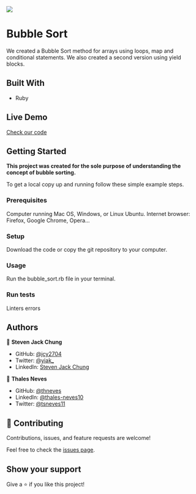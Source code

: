 ![](https://img.shields.io/badge/Microverse-blueviolet)

# Bubble Sort

We created a Bubble Sort method for arrays using loops, map and conditional statements. We also created a second version using yield blocks.


## Built With

- Ruby

## Live Demo

[Check our code](https://repl.it/repls/TestyOddRepository)

## Getting Started

**This project was created for the sole purpose of understanding the concept of bubble sorting.**


To get a local copy up and running follow these simple example steps.

### Prerequisites
Computer running Mac OS, Windows, or Linux Ubuntu.
Internet browser: Firefox, Google Chrome, Opera...

### Setup
Download the code or copy the git repository to your computer.

### Usage
Run the bubble_sort.rb file in your terminal.

### Run tests
Linters errors



## Authors

👤 **Steven Jack Chung**

- GitHub: [@jcy2704](https://github.com/jcy2704)
- Twitter: [@yiak_](https://twitter.com/yiak_)
- LinkedIn: [Steven Jack Chung](https://linkedin.com/in/stevenjchung)

👤 **Thales Neves**

- GitHub: [@thneves](https://github.com/thneves)
- LinkedIn: [@thales-neves10](https://www.linkedin.com/in/thales-neves10/)
- Twitter: [@tsneves11](https://twitter.com/tsneves11)

## 🤝 Contributing

Contributions, issues, and feature requests are welcome!

Feel free to check the [issues page](https://github.com/jcy2704/bubble_sort/issues).

## Show your support

Give a ⭐️ if you like this project!
